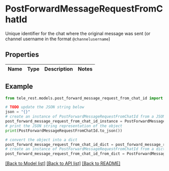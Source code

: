 # PostForwardMessageRequestFromChatId

Unique identifier for the chat where the original message was sent (or channel username in the format `@channelusername`)

## Properties

Name | Type | Description | Notes
------------ | ------------- | ------------- | -------------

## Example

```python
from tele_rest.models.post_forward_message_request_from_chat_id import PostForwardMessageRequestFromChatId

# TODO update the JSON string below
json = "{}"
# create an instance of PostForwardMessageRequestFromChatId from a JSON string
post_forward_message_request_from_chat_id_instance = PostForwardMessageRequestFromChatId.from_json(json)
# print the JSON string representation of the object
print(PostForwardMessageRequestFromChatId.to_json())

# convert the object into a dict
post_forward_message_request_from_chat_id_dict = post_forward_message_request_from_chat_id_instance.to_dict()
# create an instance of PostForwardMessageRequestFromChatId from a dict
post_forward_message_request_from_chat_id_from_dict = PostForwardMessageRequestFromChatId.from_dict(post_forward_message_request_from_chat_id_dict)
```
[[Back to Model list]](../README.md#documentation-for-models) [[Back to API list]](../README.md#documentation-for-api-endpoints) [[Back to README]](../README.md)


